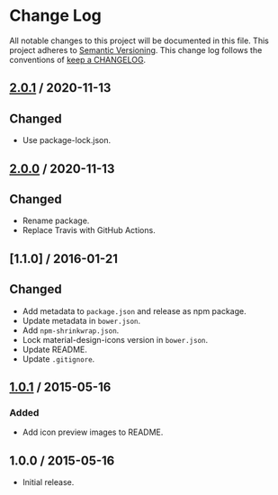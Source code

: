 # Change Log

All notable changes to this project will be documented in this file.
This project adheres to [Semantic Versioning](http://semver.org/).
This change log follows the conventions of
[keep a CHANGELOG](http://keepachangelog.com/).

## [2.0.1] / 2020-11-13

## Changed

- Use package-lock.json.

## [2.0.0] / 2020-11-13

## Changed

- Rename package.
- Replace Travis with GitHub Actions.

## [1.1.0] / 2016-01-21

## Changed

- Add metadata to `package.json` and release as npm package.
- Update metadata in `bower.json`.
- Add `npm-shrinkwrap.json`.
- Lock material-design-icons version in `bower.json`.
- Update README.
- Update `.gitignore`.

## [1.0.1] / 2015-05-16

### Added

- Add icon preview images to README.

## 1.0.0 / 2015-05-16

- Initial release.

[Unreleased]: https://github.com/rxrc/hexchat-material-design-icons/compare/v2.0.1...HEAD
[2.0.1]: https://github.com/rxrc/hexchat-material-design-icons/compare/v2.0.0...v2.0.1
[2.0.0]: https://github.com/rxrc/hexchat-material-design-icons/compare/v1.1.0...v2.0.0
[1.0.1]: https://github.com/rxrc/hexchat-material-design-icons/compare/v1.0.1...v1.1.0
[1.0.1]: https://github.com/rxrc/hexchat-material-design-icons/compare/v1.0.0...v1.0.1
